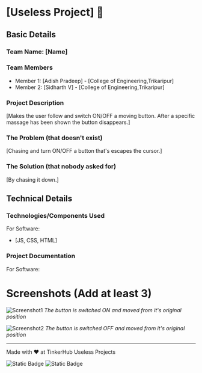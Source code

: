 
# [Useless Project] 🎯


## Basic Details
### Team Name: [Name]


### Team Members
- Member 1: [Adish Pradeep] - [College of Engineering,Trikaripur]
- Member 2: [Sidharth V] - [College of Engineering,Trikaripur]


### Project Description
[Makes the user follow and switch ON/OFF a moving button. After a specific massage has been shown the button disappears.]

### The Problem (that doesn't exist)
[Chasing and turn ON/OFF a button that's escapes the cursor.]

### The Solution (that nobody asked for)
[By chasing it down.]

## Technical Details
### Technologies/Components Used
For Software:
- [JS, CSS, HTML]

### Project Documentation
For Software:

# Screenshots (Add at least 3)
![Screenshot1](Screenshot(1).png)
*The button is switched ON and moved from it's original position*

![Screenshot2](Screenshot(1).png)
*The button is switched OFF and moved from it's original position*

---
Made with ❤️ at TinkerHub Useless Projects 

![Static Badge](https://img.shields.io/badge/TinkerHub-24?color=%23000000&link=https%3A%2F%2Fwww.tinkerhub.org%2F)
![Static Badge](https://img.shields.io/badge/UselessProjects--25-25?link=https%3A%2F%2Fwww.tinkerhub.org%2Fevents%2FQ2Q1TQKX6Q%2FUseless%2520Projects)


